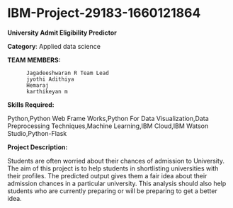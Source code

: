 # IBM-Project-29183-1660121864

**University Admit Eligibility Predictor**


**Category**:  Applied data science


**TEAM MEMBERS:**
 

          Jagadeeshwaran R Team Lead
          jyothi Adithiya 
          Hemaraj
          karthikeyan m 

**Skills Required:**

Python,Python Web Frame Works,Python For Data Visualization,Data Preprocessing Techniques,Machine Learning,IBM Cloud,IBM Watson Studio,Python-Flask

**Project Description:**

Students are often worried about their chances of admission to University. The aim of this project is to help students in shortlisting universities with their profiles. The predicted output gives them a fair idea about their admission chances in a particular university. This analysis should also help students who are currently preparing or will be preparing to get a better idea.


